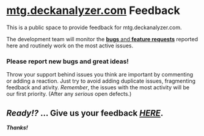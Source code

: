 # [mtg.deckanalyzer.com](http://mtg.deckanalyzer.com/) Feedback
This is a public space to provide feedback for mtg.deckanalyzer.com.

The development team will monitor the [**bugs** and **feature requests**](https://github.com/svidgen/mtg.deckanalyzer.com-Feedback/issues) reported here and routinely work on the most active issues.

### Please report new bugs and great ideas!

Throw your support behind issues you think are important by commenting or adding a reaction. Just try to avoid adding duplicate issues, fragmenting feedback and ativity. *Remember*, the issues with the most activity will be our first priority. (After any *serious* open defects.)

## *Ready!?* ... Give us your feedback [*HERE*](https://github.com/svidgen/mtg.deckanalyzer.com-Feedback/issues).

***Thanks!***
